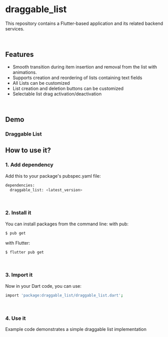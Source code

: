 # **draggable_list**

This repository contains a Flutter-based application and its related backend services.

&nbsp;

## **Features**
- Smooth transition during item insertion and removal from the list with animations.
- Supports creation and reordering of lists containing text fields
- All Lists can be customized
- List creation and deletion buttons can be customized
- Selectable list drag activation/deactivation

&nbsp;

## **Demo**

### **Draggable List**




## **How to use it?**

### **1. Add dependency**
Add this to your package's pubspec.yaml file:
```bash
dependencies:
  draggable_list: <latest_version>
```

&nbsp;

### **2. Install it**
You can install packages from the command line:
with pub:
```bash
$ pub get
```
with Flutter:
```bash
$ flutter pub get
```

&nbsp;


### **3. Import it**
Now in your Dart code, you can use:
```bash
import 'package:draggable_list/draggable_list.dart';
```

&nbsp;

### **4. Use it**

Example code demonstrates a simple draggable list implementation



